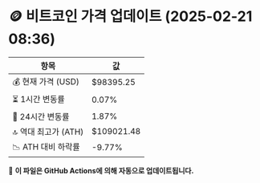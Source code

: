 # 🪙 비트코인 가격 업데이트 (2025-02-21 08:36)

| 항목                | 값 |
|--------------------|----------------|
| 💰 현재 가격 (USD) | $98395.25 |
| ⏳ 1시간 변동률    | 0.07% |
| 📆 24시간 변동률   | 1.87% |
| 🔝 역대 최고가 (ATH) | $109021.48 |
| 📉 ATH 대비 하락률 | -9.77% |

🔄 **이 파일은 GitHub Actions에 의해 자동으로 업데이트됩니다.**
